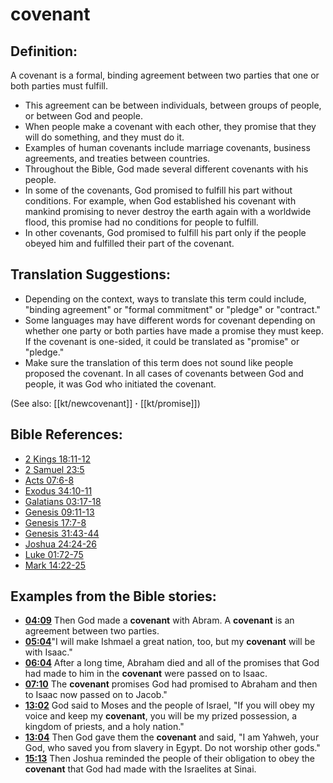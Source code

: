 # covenant #

## Definition: ##

A covenant is a formal, binding agreement between two parties that one or both parties must fulfill.

* This agreement can be between individuals, between groups of people, or between God and people.
* When people make a covenant with each other, they promise that they will do something, and they must do it.
* Examples of human covenants include marriage covenants, business agreements, and treaties between countries.
* Throughout the Bible, God made several different covenants with his people.
* In some of the covenants, God promised to fulfill his part without conditions. For example, when God established his covenant with mankind promising to never destroy the earth again with a worldwide flood, this promise had no conditions for people to fulfill.
* In other covenants, God promised to fulfill his part only if the people obeyed him and fulfilled their part of the covenant.

## Translation Suggestions: ##

* Depending on the context, ways to translate this term could include, "binding agreement" or "formal commitment" or "pledge" or "contract."
* Some languages may have different words for covenant depending on whether one party or both parties have made a promise they must keep. If the covenant is one-sided, it could be translated as "promise" or "pledge."
* Make sure the translation of this term does not sound like people proposed the covenant. In all cases of covenants between God and people, it was God who initiated the covenant.

(See also: [[kt/newcovenant]] **·** [[kt/promise]])

## Bible References: ##

* [2 Kings 18:11-12](en/tn/2ki/help/18/11)
* [2 Samuel 23:5](en/tn/2sa/help/23/05)
* [Acts 07:6-8](en/tn/act/help/07/06)
* [Exodus 34:10-11](en/tn/exo/help/34/10)
* [Galatians 03:17-18](en/tn/gal/help/03/17)
* [Genesis 09:11-13](en/tn/gen/help/09/11)
* [Genesis 17:7-8](en/tn/gen/help/17/07)
* [Genesis 31:43-44](en/tn/gen/help/31/43)
* [Joshua 24:24-26](en/tn/jos/help/24/24)
* [Luke 01:72-75](en/tn/luk/help/01/72)
* [Mark 14:22-25](en/tn/mrk/help/14/22)

## Examples from the Bible stories: ##

* __[04:09](en/tn/obs/help/04/09)__ Then God made a __covenant__  with Abram. A __covenant__  is an agreement between two parties.
* __[05:04](en/tn/obs/help/05/04)__"I will make Ishmael a great nation, too, but my __covenant__  will be with Isaac."
* __[06:04](en/tn/obs/help/06/04)__ After a long time, Abraham died and all of the promises that God had made to him in the __covenant__  were passed on to Isaac.
* __[07:10](en/tn/obs/help/07/10)__ The __covenant__  promises God had promised to Abraham and then to Isaac now passed on to Jacob."
* __[13:02](en/tn/obs/help/13/02)__ God said to Moses and the people of Israel, "If you will obey my voice and keep my __covenant__, you will be my prized possession, a kingdom of priests, and a holy nation."
* __[13:04](en/tn/obs/help/13/04)__ Then God gave them the __covenant__  and said, "I am Yahweh, your God, who saved you from slavery in Egypt. Do not worship other gods."
* __[15:13](en/tn/obs/help/15/13)__ Then Joshua reminded the people of their obligation to obey the __covenant__  that God had made with the Israelites at Sinai.